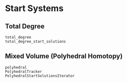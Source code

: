 # Start Systems

## Total Degree

```@docs
total_degree
total_degree_start_solutions
```

## Mixed Volume (Polyhedral Homotopy)

```@docs
polyhedral
PolyhedralTracker
PolyhedralStartSolutionsIterator
```
